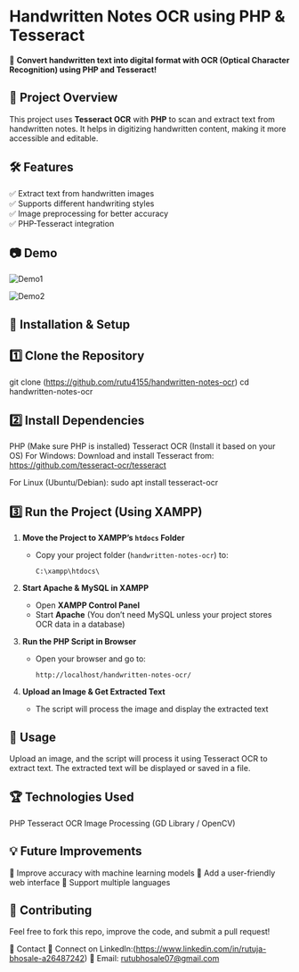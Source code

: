 # Handwritten Notes OCR using PHP & Tesseract  

🚀 **Convert handwritten text into digital format with OCR (Optical Character Recognition) using PHP and Tesseract!**  

## 📌 Project Overview  
This project uses **Tesseract OCR** with **PHP** to scan and extract text from handwritten notes. It helps in digitizing handwritten content, making it more accessible and editable.  

## 🛠️ Features  
✅ Extract text from handwritten images  
✅ Supports different handwriting styles  
✅ Image preprocessing for better accuracy  
✅ PHP-Tesseract integration  

## 📷 Demo  
![Demo1](https://github.com/user-attachments/assets/a02bc322-2a5a-4124-b7f4-44bf9cdee9a8)

![Demo2](https://github.com/user-attachments/assets/3785d8b2-2b85-45d8-a8ce-b59c126011f7)

## 🔧 Installation & Setup  

## 1️⃣ Clone the Repository

git clone (https://github.com/rutu4155/handwritten-notes-ocr)
cd handwritten-notes-ocr

## 2️⃣ Install Dependencies
PHP (Make sure PHP is installed)
Tesseract OCR (Install it based on your OS)
For Windows:
Download and install Tesseract from: https://github.com/tesseract-ocr/tesseract

For Linux (Ubuntu/Debian):
sudo apt install tesseract-ocr
## 3️⃣ Run the Project (Using XAMPP)  

1. **Move the Project to XAMPP’s `htdocs` Folder**  
   - Copy your project folder (`handwritten-notes-ocr`) to:  
     ```
     C:\xampp\htdocs\
     ```

2. **Start Apache & MySQL in XAMPP**  
   - Open **XAMPP Control Panel**  
   - Start **Apache** (You don’t need MySQL unless your project stores OCR data in a database)  

3. **Run the PHP Script in Browser**  
   - Open your browser and go to:  
     ```
     http://localhost/handwritten-notes-ocr/
     ```

4. **Upload an Image & Get Extracted Text**  
   - The script will process the image and display the extracted text
## 📜 Usage
Upload an image, and the script will process it using Tesseract OCR to extract text. The extracted text will be displayed or saved in a file.

## 🏆 Technologies Used
PHP
Tesseract OCR
Image Processing (GD Library / OpenCV)
## 💡 Future Improvements
🚀 Improve accuracy with machine learning models
🚀 Add a user-friendly web interface
🚀 Support multiple languages

## 🙌 Contributing
Feel free to fork this repo, improve the code, and submit a pull request!

📩 Contact
🔗 Connect on LinkedIn:(https://www.linkedin.com/in/rutuja-bhosale-a26487242)
📧 Email: rutubhosale07@gmail.com
